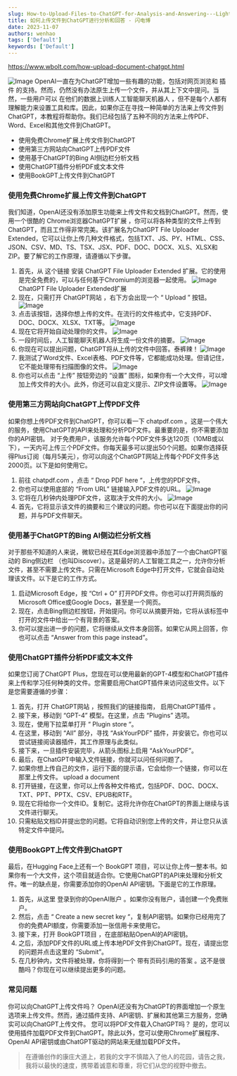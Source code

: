 ```yaml
---
slug: How-to-Upload-Files-to-ChatGPT-for-Analysis-and-Answering---Lightning
title: 如何上传文件到ChatGPT进行分析和回答 - 闪电博
date: 2023-11-07
authors: wenhao
tags: ['Default']
keywords: ['Default']
---
```

https://www.wbolt.com/how-upload-document-chatgpt.html 

![Image](https://prod-files-secure.s3.us-west-2.amazonaws.com/b0012720-ccd1-41ef-9ca9-02f55a45f30f/075aa268-47e4-450a-b631-6c4d28ae7e55/how-upload-document-chatgpt.jpg?X-Amz-Algorithm=AWS4-HMAC-SHA256&X-Amz-Content-Sha256=UNSIGNED-PAYLOAD&X-Amz-Credential=AKIAT73L2G45HZZMZUHI%2F20231125%2Fus-west-2%2Fs3%2Faws4_request&X-Amz-Date=20231125T072056Z&X-Amz-Expires=3600&X-Amz-Signature=5600501603a48a302facb6fd2fa27f06fdcb0c2125cf83b49472188dbbf1e2fd&X-Amz-SignedHeaders=host&x-id=GetObject)
OpenAI一直在为ChatGPT增加一些有趣的功能，包括对网页浏览和 插件 的支持。然而，仍然没有办法原生上传一个文件，并从其上下文中提问。当然，一些用户可以 在他们的数据上训练人工智能聊天机器人 ，但不是每个人都有理解能力来设置工具和库。因此，如果你正在寻找一种简单的方法来上传文件到ChatGPT，本教程将帮助你。我们已经包括了五种不同的方法来上传PDF、Word、Excel和其他文件到ChatGPT。 
- 使用免费Chrome扩展上传文件到ChatGPT
- 使用第三方网站向ChatGPT上传PDF文件
- 使用基于ChatGPT的Bing AI侧边栏分析文档
- 使用ChatGPT插件分析PDF或文本文件
- 使用BookGPT上传文件到ChatGPT
### 使用免费Chrome扩展上传文件到ChatGPT

我们知道，OpenAI还没有添加原生功能来上传文件和文档到ChatGPT。然而，使用一个很酷的 Chrome浏览器ChatGPT扩展 ，你可以将各种类型的文件上传到ChatGPT，而且工作得非常完美。该扩展名为ChatGPT File Uploader Extended，它可以让你上传几种文件格式，包括TXT、JS、PY、HTML、CSS、JSON、CSV、MD、TS、TSX、JSX、PDF、DOC、DOCX、XLS、XLSX和ZIP。要了解它的工作原理，请遵循以下步骤。 
1. 首先，从 这个链接 安装 ChatGPT File Uploader Extended 扩展。它的使用是完全免费的，可以与任何基于Chromium的浏览器一起使用。 
![Image](https://prod-files-secure.s3.us-west-2.amazonaws.com/b0012720-ccd1-41ef-9ca9-02f55a45f30f/46178b2e-6038-42ca-936f-2e938c633b42/Screenshot-2023-05-24-5.53.15-PM.jpg?X-Amz-Algorithm=AWS4-HMAC-SHA256&X-Amz-Content-Sha256=UNSIGNED-PAYLOAD&X-Amz-Credential=AKIAT73L2G45HZZMZUHI%2F20231125%2Fus-west-2%2Fs3%2Faws4_request&X-Amz-Date=20231125T072056Z&X-Amz-Expires=3600&X-Amz-Signature=d5b20453d4e9bedfc441177ebcbdbbc1c2e9dd087f483be142702b35deee56b9&X-Amz-SignedHeaders=host&x-id=GetObject)
ChatGPT File Uploader Extended扩展 
2. 现在，只需打开 ChatGPT网站 ，右下方会出现一个 “ Upload ” 按钮。 
![Image](https://prod-files-secure.s3.us-west-2.amazonaws.com/b0012720-ccd1-41ef-9ca9-02f55a45f30f/eac06866-2ef9-421f-9a0c-e5908b5491ac/Screenshot-2023-05-24-5.53.38-PM.jpg?X-Amz-Algorithm=AWS4-HMAC-SHA256&X-Amz-Content-Sha256=UNSIGNED-PAYLOAD&X-Amz-Credential=AKIAT73L2G45HZZMZUHI%2F20231125%2Fus-west-2%2Fs3%2Faws4_request&X-Amz-Date=20231125T072056Z&X-Amz-Expires=3600&X-Amz-Signature=ba67438c5d1324a729516ba344d340a90fa75364fd61074d8ee0e37af64cd7e1&X-Amz-SignedHeaders=host&x-id=GetObject)
3. 点击该按钮，选择你想上传的文件。在流行的文件格式中，它支持PDF、DOC、DOCX、XLSX、TXT等。 
![Image](https://prod-files-secure.s3.us-west-2.amazonaws.com/b0012720-ccd1-41ef-9ca9-02f55a45f30f/0f440ad0-a939-4e3e-9f7c-21c5ef185cb1/Screenshot-2023-05-24-5.55.40-PM.jpg?X-Amz-Algorithm=AWS4-HMAC-SHA256&X-Amz-Content-Sha256=UNSIGNED-PAYLOAD&X-Amz-Credential=AKIAT73L2G45HZZMZUHI%2F20231125%2Fus-west-2%2Fs3%2Faws4_request&X-Amz-Date=20231125T072056Z&X-Amz-Expires=3600&X-Amz-Signature=529893438be9bff9c52481937bac94f60ac2b296424e59ea3ada406900f68495&X-Amz-SignedHeaders=host&x-id=GetObject)
4. 现在它将开始自动处理你的文件。 
![Image](https://prod-files-secure.s3.us-west-2.amazonaws.com/b0012720-ccd1-41ef-9ca9-02f55a45f30f/d27e738a-b26a-4e5f-ba0f-f893320d05d7/Screenshot-2023-05-24-5.56.51-PM.jpg?X-Amz-Algorithm=AWS4-HMAC-SHA256&X-Amz-Content-Sha256=UNSIGNED-PAYLOAD&X-Amz-Credential=AKIAT73L2G45HZZMZUHI%2F20231125%2Fus-west-2%2Fs3%2Faws4_request&X-Amz-Date=20231125T072056Z&X-Amz-Expires=3600&X-Amz-Signature=6db66607674a04bbe8d60ca080290491a5bb19186b6bfe6715a4fc66e9367c76&X-Amz-SignedHeaders=host&x-id=GetObject)
5. 一段时间后，人工智能聊天机器人将生成一份文件的摘要。 
![Image](https://prod-files-secure.s3.us-west-2.amazonaws.com/b0012720-ccd1-41ef-9ca9-02f55a45f30f/e5c0a481-e74d-4276-9076-b7aaca9c176c/Screenshot-2023-05-24-5.57.26-PM.jpg?X-Amz-Algorithm=AWS4-HMAC-SHA256&X-Amz-Content-Sha256=UNSIGNED-PAYLOAD&X-Amz-Credential=AKIAT73L2G45HZZMZUHI%2F20231125%2Fus-west-2%2Fs3%2Faws4_request&X-Amz-Date=20231125T072056Z&X-Amz-Expires=3600&X-Amz-Signature=ae7d2defa6fbebd6c3baf1563140fd81d0a45f4bd974d8917e4dac0ada4ac518&X-Amz-SignedHeaders=host&x-id=GetObject)
6. 你现在可以提出问题，ChatGPT将从上传的文件中回答。泰裤辣！ 
![Image](https://prod-files-secure.s3.us-west-2.amazonaws.com/b0012720-ccd1-41ef-9ca9-02f55a45f30f/a437877a-ba1b-4231-92c8-90945406e4fb/Screenshot-2023-05-24-5.58.14-PM.jpg?X-Amz-Algorithm=AWS4-HMAC-SHA256&X-Amz-Content-Sha256=UNSIGNED-PAYLOAD&X-Amz-Credential=AKIAT73L2G45HZZMZUHI%2F20231125%2Fus-west-2%2Fs3%2Faws4_request&X-Amz-Date=20231125T072056Z&X-Amz-Expires=3600&X-Amz-Signature=ed0060ff7d590a12b38a549712d8b04ba78085c2fd2a9e0c0a002dfd0a4f7672&X-Amz-SignedHeaders=host&x-id=GetObject)
7. 我测试了Word文件、Excel表格、PDF文件等，它都能成功处理。但请记住，它不能处理带有扫描图像的文件。 
![Image](https://prod-files-secure.s3.us-west-2.amazonaws.com/b0012720-ccd1-41ef-9ca9-02f55a45f30f/0b3d1aef-be96-4db1-825e-9478752b4a14/Screenshot-2023-05-24-5.59.15-PM.png?X-Amz-Algorithm=AWS4-HMAC-SHA256&X-Amz-Content-Sha256=UNSIGNED-PAYLOAD&X-Amz-Credential=AKIAT73L2G45HZZMZUHI%2F20231125%2Fus-west-2%2Fs3%2Faws4_request&X-Amz-Date=20231125T072056Z&X-Amz-Expires=3600&X-Amz-Signature=19a5226beb4c3642509d299e24edf21554cbd2b1a2f6a747050adc051066ed68&X-Amz-SignedHeaders=host&x-id=GetObject)
8. 你也可以点击 “上传” 按钮旁边的 “设置” 图标，如果你有一个大文件，可以增加上传文件的大小。此外，你还可以自定义提示、ZIP文件设置等。 
![Image](https://prod-files-secure.s3.us-west-2.amazonaws.com/b0012720-ccd1-41ef-9ca9-02f55a45f30f/521e3805-9fcc-45cf-a2fd-224c9752665b/Screenshot-2023-05-24-5.59.38-PM.png?X-Amz-Algorithm=AWS4-HMAC-SHA256&X-Amz-Content-Sha256=UNSIGNED-PAYLOAD&X-Amz-Credential=AKIAT73L2G45HZZMZUHI%2F20231125%2Fus-west-2%2Fs3%2Faws4_request&X-Amz-Date=20231125T072056Z&X-Amz-Expires=3600&X-Amz-Signature=776491abcb380f3117257986b720e0b6592ed5dd9aec33c7acf4e51363490921&X-Amz-SignedHeaders=host&x-id=GetObject)
### 使用第三方网站向ChatGPT上传PDF文件

如果你想上传PDF文件到ChatGPT，你可以看一下 chatpdf.com 。这是一个伟大的服务，使用ChatGPT的API来处理和分析PDF文件。最重要的是，你不需要添加你的API密钥。 
对于免费用户，该服务允许每个PDF文件多达120页（10MB或以下），一天内可上传三个PDF文件。你每天最多可以提出50个问题。如果你选择获得Plus订阅（每月5美元），你可以向这个ChatGPT网站上传每个PDF文件多达2000页。以下是如何使用它。 
1. 前往 chatpdf.com ，点击 “ Drop PDF here “，上传您的PDF文件。 
2. 你也可以使用底部的 “From URL” 链接输入PDF文件的URL。 
![Image](https://prod-files-secure.s3.us-west-2.amazonaws.com/b0012720-ccd1-41ef-9ca9-02f55a45f30f/b7ba0c0f-18d6-47e3-9f41-595bdae8e5e6/Screenshot-2023-05-24-6.00.08-PM.jpg?X-Amz-Algorithm=AWS4-HMAC-SHA256&X-Amz-Content-Sha256=UNSIGNED-PAYLOAD&X-Amz-Credential=AKIAT73L2G45HZZMZUHI%2F20231125%2Fus-west-2%2Fs3%2Faws4_request&X-Amz-Date=20231125T072056Z&X-Amz-Expires=3600&X-Amz-Signature=64b8a06c3dff07f14f1670c2aff86fac0780218d548c939b0550c2b6db49d0c6&X-Amz-SignedHeaders=host&x-id=GetObject)
3. 它将在几秒钟内处理PDF文件，这取决于文件的大小。 
![Image](https://prod-files-secure.s3.us-west-2.amazonaws.com/b0012720-ccd1-41ef-9ca9-02f55a45f30f/6b4fdc8d-32fe-4304-9bc0-34fa58d73a47/Screenshot-2023-05-24-6.00.39-PM.jpg?X-Amz-Algorithm=AWS4-HMAC-SHA256&X-Amz-Content-Sha256=UNSIGNED-PAYLOAD&X-Amz-Credential=AKIAT73L2G45HZZMZUHI%2F20231125%2Fus-west-2%2Fs3%2Faws4_request&X-Amz-Date=20231125T072056Z&X-Amz-Expires=3600&X-Amz-Signature=228e8b1dccfbf9d75a3720cdd28f5ba766cd79de74852415c5069e639529c549&X-Amz-SignedHeaders=host&x-id=GetObject)
4. 首先，它将显示该文件的摘要和三个建议的问题。你也可以在下面提出你的问题，并与PDF文件聊天。 
### 使用基于ChatGPT的Bing AI侧边栏分析文档

对于那些不知道的人来说，微软已经在其Edge浏览器中添加了一个由ChatGPT驱动的 Bing侧边栏 （也叫Discover）。这是最好的人工智能工具之一，允许你分析文件，甚至不需要上传文件。只需在Microsoft Edge中打开文件，它就会自动处理该文件。以下是它的工作方式。 
1. 启动Microsoft Edge，按 “Ctrl + O” 打开PDF文件。你也可以打开网页版的Microsoft Office或Google Docs，甚至是一个网页。 
2. 现在，点击Bing侧边栏按钮，开始提问。你可以从摘要开始，它将从该标签中打开的文件中给出一个有背景的答案。 
3. 你可以提出进一步的问题，它将继续从文件本身回答。如果它从网上回答，你也可以点击 “Answer from this page instead”。 
### 使用ChatGPT插件分析PDF或文本文件

如果您订阅了ChatGPT Plus，您现在可以使用最新的GPT-4模型和ChatGPT插件来上传和学习任何种类的文件。您需要启用ChatGPT插件来访问这些文件。以下是您需要遵循的步骤： 
1. 首先，打开 ChatGPT网站 ，按照我们的链接指南， 启用ChatGPT插件 。 
2. 接下来，移动到 “GPT-4” 模型。在这里，点击 “Plugins” 选项。 
3. 现在，使用下拉菜单打开 “ Plugin store “。 
4. 在这里，移动到 “All” 部分，寻找 “AskYourPDF” 插件，并安装它。你也可以尝试链接阅读器插件，其工作原理与此类似。 
5. 接下来，一旦插件安装完毕，从箭头图标上启用 “AskYourPDF”。 
6. 最后，在ChatGPT中输入文件链接，你就可以问任何问题了。 
7. 如果你想上传自己的文件，运行下面的提示语，它会给你一个链接，你可以在那里上传文件。 
upload a document 
8. 打开链接，在这里，你可以上传各种文件格式，包括PDF、DOC、DOCX、TXT、PPT、PPTX、CSV、EPUB和RTF。 
9. 现在它将给你一个文件ID。复制它。这将允许你在ChatGPT的界面上继续与该文件进行聊天。 
10. 只需粘贴文档ID并提出您的问题。它将自动识别您上传的文件，并让您只从该特定文件中提问。 
### 使用BookGPT上传文件到ChatGPT

最后，在Hugging Face上还有一个 BookGPT 项目，可以让你上传一整本书。如果你有一个大文件，这个项目就适合你。它使用ChatGPT的API来处理和分析文件。唯一的缺点是，你需要添加你的OpenAI API密钥。下面是它的工作原理。 
1. 首先，从这里 登录到你的OpenAI账户 。如果你没有账户，请创建一个免费账户。 
2. 然后，点击 “ Create a new secret key “，复制API密钥。如果你已经用完了你的免费API额度，你需要添加一张信用卡来使用它。 
3. 接下来，打开 BookGPT项目 ，在底部粘贴OpenAI的API密钥。 
4. 之后，添加PDF文件的URL或上传本地PDF文件到ChatGPT。现在，请提出您的问题并点击这里的 “Submit”。 
5. 在几秒钟内，文件将被处理，你将得到一个 带有页码引用的答案 。这不是很酷吗？你现在可以继续提出更多的问题。 
### 常见问题

你可以向ChatGPT上传文件吗？ 
OpenAI还没有为ChatGPT的界面增加一个原生选项来上传文件。然而，通过插件支持、API密钥、扩展和其他第三方服务，您确实可以向ChatGPT上传文件。 
您可以将PDF文件载入ChatGPT吗？ 
是的，您可以使用插件加载PDF文件到ChatGPT。除此以外，您可以使用Chrome扩展程序、OpenAI API密钥或由ChatGPT驱动的网站来无缝加载PDF文件。 



 > 在遵循创作的康庄大道上，若我的文字不慎踏入了他人的花园，请告之我，我将以最快的速度，携带着诚意和尊重，将它们从您的视野中撤去。
